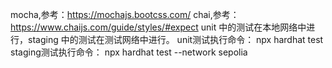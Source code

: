 mocha,参考：https://mochajs.bootcss.com/
chai,参考：https://www.chaijs.com/guide/styles/#expect
unit 中的测试在本地网络中进行，staging 中的测试在测试网络中进行。
unit测试执行命令：
npx hardhat test
staging测试执行命令：
npx hardhat test --network sepolia
